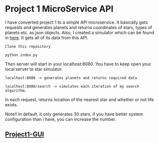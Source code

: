 # Project 1 MicroService API

I have converted project 1 to a simple API microservice.
It basically gets requests and generates planets and returns coordinates of stars, types of planets etc. as json objects.
Also, I created a simulator which can be found in <a href="https://github.com/Omerdogan3/project1-GUI">here</a>.
It gets all of its data from this API.

```
Clone this repository
```
```
python index.py
```

Then server will start in your localhost:8080. 
You have to keep open your local server to star simulator.

```
localhost:8080 -> generates planets and returns required data
```

```
localhost:8080/search -> simulates each iteration of my search algorithm.
```
In each request, returns location of the nearest star and whether or not life exists.

Note!! In default, it only generates 30 stars, if you have better system configuration than i have, you can increase the number.

## <a href="https://github.com/Omerdogan3/project1-GUI">Project1-GUI </a>
